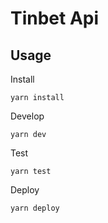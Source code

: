 # Tinbet Api


## Usage

Install

```
yarn install
```

Develop

```
yarn dev
```

Test

```
yarn test
```

Deploy

```
yarn deploy
```
